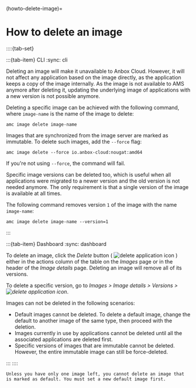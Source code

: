 (howto-delete-image)=
# How to delete an image

::::{tab-set}

:::{tab-item} CLI
:sync: cli

Deleting an image will make it unavailable to Anbox Cloud. However, it will not affect any application based on the image directly, as the application keeps a copy of the image internally. As the image is not available to AMS anymore after deleting it, updating the underlying image of applications with a new version is not possible anymore.

Deleting a specific image can be achieved with the following command, where `image-name` is the name of the image to delete:

    amc image delete image-name

Images that are synchronized from the image server are marked as immutable. To delete such images, add the `--force` flag:

    amc image delete --force io.anbox-cloud:nougat:amd64

If you're not using `--force`, the command will fail.


Specific image versions can be deleted too, which is useful when all applications were migrated to a newer version and the old version is not needed anymore. The only requirement is that a single version of the image is available at all times.

The following command removes version `1` of the image with the name `image-name`:

    amc image delete image-name --version=1

:::

:::{tab-item} Dashboard
:sync: dashboard

To delete an image, click the *Delete* button ( ![delete application icon](/images/icons/delete-icon.png) ) either in the actions column of the table on the *Images* page or in the header of the *Image details* page. Deleting an image will remove all of its versions.

To delete a specific version, go to *Images > Image details > Versions >  ![delete application icon](/images/icons/delete-icon.png)*.

Images can not be deleted in the following scenarios:

- Default images cannot be deleted. To delete a default image, change the default to another image of the same type, then proceed with the deletion.
- Images currently in use by applications cannot be deleted until all the associated applications are deleted first.
- Specific versions of images that are immutable cannot be deleted. However, the entire immutable image can still be force-deleted.

:::
::::

```{note}
Unless you have only one image left, you cannot delete an image that is marked as default. You must set a new default image first.
```